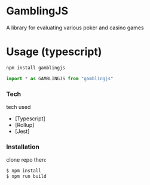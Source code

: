 # GamblingJS

A library for evaluating various poker and casino games
# Usage (typescript)
```bash
npm install gamblingjs
```
```javascript
import * as GAMBLINGJS from "gamblingjs"
```

### Tech
tech used
* [Typescript] 
* [Rollup] 
* [Jest] 

### Installation
clone repo then:

```sh
$ npm install 
$ npm run build
```

